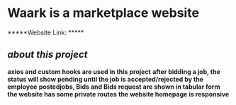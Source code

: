 # Waark is a marketplace website

*****Website Link: *****


***about this project***
------------------------
**axios and custom hooks are used in this project**
**after bidding a job, the status will show pending until the job is accepted/rejected by the employee**
**postedjobs, Bids and Bids request are shown in tabular form**
**the website has some private routes**
**the website homepage is responsive**
